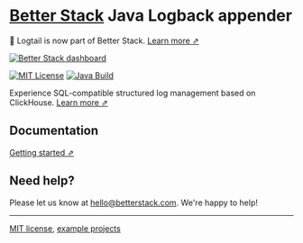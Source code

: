 # [Better Stack](https://betterstack.com/logs) Java Logback appender

📣 Logtail is now part of Better Stack. [Learn more ⇗](https://betterstack.com/press/introducing-better-stack/)
  
[![Better Stack dashboard](https://github.com/logtail/logback-logtail/assets/10132717/0b7a6c84-1499-4d43-b3e6-f3b40285d627)](https://betterstack.com/logs)

[![MIT License](https://img.shields.io/badge/license-MIT-blue)](LICENSE.md)
[![Java Build](https://github.com/logtail/logback-logtail/actions/workflows/java_build.yaml/badge.svg?branch=main)](https://github.com/logtail/logback-logtail/actions/workflows/java_build.yaml)

Experience SQL-compatible structured log management based on ClickHouse. [Learn more ⇗](https://betterstack.com/logs)

## Documentation

[Getting started ⇗](https://betterstack.com/docs/logs/java/)

## Need help?
Please let us know at [hello@betterstack.com](mailto:hello@betterstack.com). We're happy to help!

---

[MIT license](https://github.com/logtail/logback-logtail/blob/main/LICENSE.md), [example projects](https://github.com/logtail/logback-logtail/tree/main/examples)
